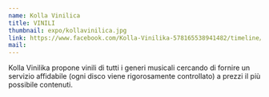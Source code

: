 ```yaml
---
name: Kolla Vinilica
title: VINILI
thumbnail: expo/kollavinilica.jpg
link: https://www.facebook.com/Kolla-Vinilika-578165538941482/timeline/
mail:
---
```


Kolla Vinilika propone vinili di tutti i generi musicali cercando di fornire un servizio affidabile (ogni disco viene rigorosamente controllato) a prezzi il più possibile contenuti.
